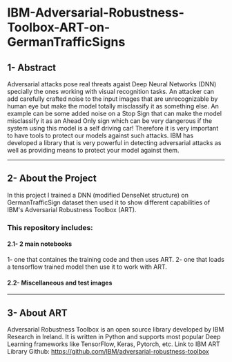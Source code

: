 # IBM-Adversarial-Robustness-Toolbox-ART-on-GermanTrafficSigns

## 1- Abstract

Adversarial attacks pose real threats agaist Deep Neural Networks (DNN) specially the ones working with visual recognition tasks. An attacker can add carefully crafted noise to the input images that are unrecognizable by human eye but make the model totally misclassify it as something else. An example can be some added noise on a Stop Sign that can make the model misclassify it as an Ahead Only sign which can be very dangerous if the system using this model is a self driving car! Therefore it is very important to have tools to protect our models against such attacks. IBM has developed a library that is very powerful in detecting adversarial attacks as well as providing means to protect your model against them.

----------

## 2- About the Project
In this project I trained a DNN (modified DenseNet structure) on GermanTrafficSign dataset then used it to show different capabilities of IBM's Adversarial Robustness Toolbox (ART). 

### This repository includes:
#### 2.1-  2 main notebooks
1- one that containes the training code and then uses ART. 
2- one that loads a tensorflow trained model then use it to work with ART.

#### 2.2- Miscellaneous and test images

--------

## 3- About ART
Adversarial Robustness Toolbox is an open source library developed by IBM Research in Ireland. It is written in Python and supports most popular Deep Learning frameworks like TensorFlow, Keras, Pytorch, etc.
Link to IBM ART Library Github: https://github.com/IBM/adversarial-robustness-toolbox
